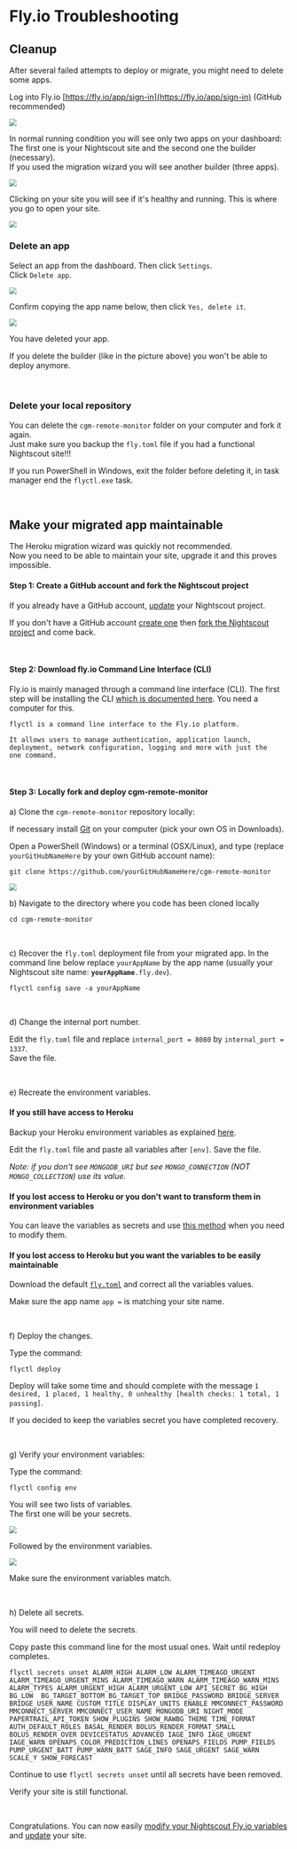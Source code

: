 # Fly.io Troubleshooting

## Cleanup

After several failed attempts to deploy or migrate, you might need to delete some apps.

Log into Fly.io [https://fly.io/app/sign-in](https://fly.io/app/sign-in) (GitHub recommended)

<img src="../../vendors/fly.io/img/FlyIO00.png" style="zoom:80%;" />

In normal running condition you will see only two apps on your dashboard:  
The first one is your Nightscout site and the second one the builder (necessary).  
If you used the migration wizard you will see another builder (three apps).

<img src="../../vendors/fly.io/img/FlyT01.png" style="zoom:80%;" />

</br>

Clicking on your site you will see if it's healthy and running. This is where you go to open your site.

<img src="../../vendors/fly.io/img/FlyT01.png" style="zoom:80%;" />

</br>

### Delete an app

Select an app from the dashboard. Then click `Settings`.  
Click `Delete app`.

<img src="../../vendors/fly.io/img/FlyT03.png" style="zoom:80%;" />

Confirm copying the app name below, then click `Yes, delete it`.

<img src="../../vendors/fly.io/img/FlyT04.png" style="zoom:80%;" />

You have deleted your app.

If you delete the builder (like in the picture above) you won't be able to deploy anymore.

</br>

### Delete your local repository

You can delete the `cgm-remote-monitor` folder on your computer and fork it again.  
Just make sure you backup the `fly.toml` file if you had a functional Nightscout site!!!

If you run PowerShell in Windows, exit the folder before deleting it, in task manager end the `flyctl.exe` task. 

</br>

## Make your migrated app maintainable

The Heroku migration wizard was quickly not recommended.  
Now you need to be able to maintain your site, upgrade it and this proves impossible.

#### Step 1: Create a GitHub account and fork the Nightscout project

If you already have a GitHub account, [update](../../../nightscout/github/#update-your-nightscout-fork) your Nightscout project.

If you don't have a GitHub account [create one](../../../nightscout/github/#create-a-github-account) then [fork the Nightscout project](../../../nightscout/github/#fork-the-nightscout-project) and come back.

</br>

#### Step 2: Download fly.io Command Line Interface (CLI)

Fly.io is mainly managed through a command line interface (CLI). The first step will be installing the CLI [which is documented here](https://fly.io/docs/flyctl/installing/). You need a computer for this.

```
flyctl is a command line interface to the Fly.io platform.

It allows users to manage authentication, application launch,
deployment, network configuration, logging and more with just the
one command.
```

</br>

#### Step 3: Locally fork and deploy cgm-remote-monitor

a) Clone the `cgm-remote-monitor` repository locally:

If necessary install [Git](https://git-scm.com/downloads) on your computer (pick your own OS in Downloads).

Open a PowerShell (Windows) or a terminal (OSX/Linux), and type (replace `yourGitHubNameHere` by your own GitHub account name):

```
git clone https://github.com/yourGitHubNameHere/cgm-remote-monitor
```

<img src="../../vendors/fly.io/img/FlyIO01.png" style="zoom:80%;" />

</br>

b) Navigate to the directory where you code has been cloned locally

```
cd cgm-remote-monitor
```

</br>

c) Recover the `fly.toml` deployment file from your migrated app. In the command line below replace `yourAppName` by the app name (usually your Nightscout site name: **`yourAppName`**`.fly.dev`).

```
flyctl config save -a yourAppName
```

</br>

d) Change the internal port number.

Edit the `fly.toml` file and replace `internal_port = 8080` by `internal_port = 1337`.  
Save the file.

</br>

e) Recreate the environment variables.

#### If you still have access to Heroku

Backup your Heroku environment variables as explained [here](../heroku/#method-2-export).

Edit the `fly.toml` file and paste all variables after `[env]`. Save the file.

*Note: if you don't see `MONGODB_URI` but see `MONGO_CONNECTION` (NOT `MONGO_COLLECTION`) use its value.*

#### If you lost access to Heroku or you don't want to transform them in environment variables

You can leave the variables as secrets and use [this method](../../vendors/fly.io/new_user/#secrets) when you need to modify them.

#### If you lost access to Heroku but you want the variables to be easily maintainable

Download the default [`fly.toml`](fly.toml) and correct all the variables values.

Make sure the app name `app =`  is matching your site name.

</br>

f) Deploy the changes.

Type the command:

```
flyctl deploy
```

Deploy will take some time and should complete with the message `1 desired, 1 placed, 1 healthy, 0 unhealthy [health checks: 1 total, 1 passing]`.

If you decided to keep the variables secret you have completed recovery.

</br>

g) Verify your environment variables:

Type the command:

```
flyctl config env
```

You will see two lists of variables.  
The first one will be your secrets.

<img src="../../vendors/fly.io/img/FlyT05.png" style="zoom:80%;" />

Followed by the environment variables.

<img src="../../vendors/fly.io/img/FlyT06.png" style="zoom:80%;" />

Make sure the environment variables match.

</br>

h) Delete all secrets.

You will need to delete the secrets.

Copy paste this command line for the most usual ones. Wait until redeploy completes.

```
flyctl secrets unset ALARM_HIGH ALARM_LOW ALARM_TIMEAGO_URGENT ALARM_TIMEAGO_URGENT_MINS ALARM_TIMEAGO_WARN ALARM_TIMEAGO_WARN_MINS ALARM_TYPES ALARM_URGENT_HIGH ALARM_URGENT_LOW API_SECRET BG_HIGH BG_LOW  BG_TARGET_BOTTOM BG_TARGET_TOP BRIDGE_PASSWORD BRIDGE_SERVER BRIDGE_USER_NAME CUSTOM_TITLE DISPLAY_UNITS ENABLE MMCONNECT_PASSWORD MMCONNECT_SERVER MMCONNECT_USER_NAME MONGODB_URI NIGHT_MODE PAPERTRAIL_API_TOKEN SHOW_PLUGINS SHOW_RAWBG THEME TIME_FORMAT AUTH_DEFAULT_ROLES BASAL_RENDER BOLUS_RENDER_FORMAT_SMALL BOLUS_RENDER_OVER DEVICESTATUS_ADVANCED IAGE_INFO IAGE_URGENT IAGE_WARN OPENAPS_COLOR_PREDICTION_LINES OPENAPS_FIELDS PUMP_FIELDS PUMP_URGENT_BATT PUMP_WARN_BATT SAGE_INFO SAGE_URGENT SAGE_WARN SCALE_Y SHOW_FORECAST
```

Continue to use `flyctl secrets unset` until all secrets have been removed.

Verify your site is still functional.

</br>

Congratulations. You can now easily [modify your Nightscout Fly.io variables](../../vendors/fly.io/new_user/#env-variables) and [update](../../update/update) your site.
